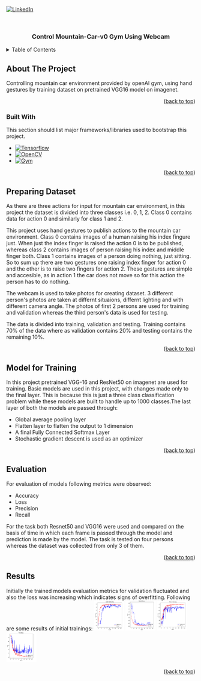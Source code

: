 <a name="readme-top"></a>

[![LinkedIn][linkedin-shield]][linkedin-url]

<!-- PROJECT NAME -->
<br />
<div align="center">
  <h3 align="center">Control Mountain-Car-v0 Gym Using Webcam</h3>
</div>



<!-- TABLE OF CONTENTS -->
<details>
  <summary>Table of Contents</summary>
  <ol>
    <li>
      <a href="#about-the-project">About The Project</a>
      <ul>
        <li><a href="#built-with">Built With</a></li>
      </ul>
    </li>
    <li><a href="#preparing-dataset">Preparing Dataset</a></li>
    <li><a href="#model-for-training">Model for Training</a></li>
    <li><a href="#evaluation">Evaluation</a></li>
    <li><a href="#results">Results</a></li>
  </ol>
</details>



<!-- ABOUT THE PROJECT -->
## About The Project
Controlling mountain car environment provided by openAI gym, using hand gestures by training dataset on pretrained VGG16 model on imagenet. 

<p align="right">(<a href="#readme-top">back to top</a>)</p>

### Built With

This section should list major frameworks/libraries used to bootstrap this project.

* [![Tensorflow][Tensorflow.js]][Tensorflow-url]
* [![OpenCV][OpenCV.js]][OpenCV-url]
* [![Gym][Gym.js]][Gym-url]

<p align="right">(<a href="#readme-top">back to top</a>)</p>

<!-- PREPARING DATASET -->
## Preparing Dataset
As there are three actions for input for mountain car environment, in this project the dataset is divided into three classes i.e. 0, 1, 2. Class 0 contains data for action 0 and similarly for class 1 and 2. 

This project uses hand gestures to publish actions to the mountain car environment. Class 0 contains images of a human raising his index fingure just. When just the index finger is raised the action 0 is to be published, whereas class 2 contains images of person raising his index and middle finger both. Class 1 contains images of a person doing nothing, just sitting.  So to sum up there are two gestures one raising index finger for action 0 and the other is to raise two fingers for action 2. These gestures are simple and accesible, as in action 1 the car does not move so for this action the person has to do nothing.

The webcam is used to take photos  for creating dataset. 3 different person's photos are taken at differnt situaions, differnt lighting and with different camera angle. The photos of first 2 persons are used for training and validation whereas the third person's data is used for testing.

The data is divided into training, validation and testing. Training contains 70% of the data where as validation contains 20% and testing contains the remaining 10%.  

<p align="right">(<a href="#readme-top">back to top</a>)</p>

<!-- MODEL FOR TRAINING -->
## Model for Training

In this project pretrained VGG-16 and ResNet50 on imagenet are used for training. Basic models are used in this project, with changes made only to the final layer. This is because this is just a three class classification problem while these models are built to handle up to 1000 classes.The last layer of both the models are passed through:
- Global average pooling layer 
- Flatten layer to flatten the output to 1 dimension 
- A final Fully Connected Softmax Layer
- Stochastic gradient descent is used as an optimizer 

<p align="right">(<a href="#readme-top">back to top</a>)</p>

<!-- EVALUATION -->
## Evaluation

For evaluation of models following metrics were observed:
+ Accuracy
+ Loss
+ Precision
+ Recall

For the task both Resnet50 and VGG16 were used and compared on the basis of time in which each frame is passed through the model and prediction is made by the model. 
The task is tested on four persons whereas the dataset was collected from only 3 of them.

<p align="right">(<a href="#readme-top">back to top</a>)</p>



<!-- RESULTS -->
## Results

Initially the trained models evaluation metrics for validation fluctuated and also the loss was increasing which indicates signs of overfitting. Following are some results of initial trainings:
<img src="images/in_resnet_acc.PNG" alt="Resnet-Acc" width="80" height="80">
<img src="images/in_resnet_loss.PNG" alt="Resnet-Loss" width="80" height="80">
<img src="images/in_vgg_acc.PNG" alt="Vgg-Acc" width="80" height="80">
<img src="images/in_vgg_loss.PNG" alt="Vgg-loss" width="80" height="80">   


<p align="right">(<a href="#readme-top">back to top</a>)</p>




<!-- MARKDOWN LINKS & IMAGES -->
[linkedin-shield]: https://img.shields.io/badge/-LinkedIn-black.svg?style=for-the-badge&logo=linkedin&colorB=555
[linkedin-url]: https://www.linkedin.com/in/waleed-siddiqui-ml-robotics/
[Tensorflow.js]: https://img.shields.io/badge/Tensorflow-Machine%20learning%20framework-yellow
[Tensorflow-url]: https://www.tensorflow.org/
[OpenCV.js]: https://img.shields.io/badge/OpenCV-Image%20processing-green
[OpenCV-url]: https://opencv.org/
[Gym.js]: https://img.shields.io/badge/Gym-Reinforcement%20Learning-lightgrey
[Gym-url]: https://www.gymlibrary.dev/

